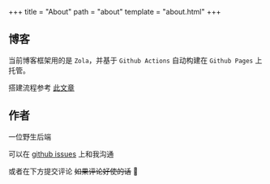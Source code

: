+++
title = "About"
path = "about"
template = "about.html"
+++

## 博客

当前博客框架用的是 `Zola`，并基于 `Github Actions` 自动构建在 `Github Pages` 上托管。

搭建流程参考 [此文章](/article/build-and-deploy-zola-on-github-pages/)

## 作者

一位野生后端

可以在 [github issues](https://github.com/yanshenxian/yanshenxian.github.io/issues/9) 上和我沟通

或者在下方提交评论 ~~如果评论好使的话~~ 🙈